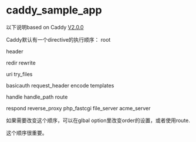 # caddy_sample_app

以下说明based on Caddy [V2.0.0](https://github.com/caddyserver/caddy/releases/tag/v2.0.0)

Caddy默认有一个directive的执行顺序：
root

header

redir
rewrite

uri
try_files

basicauth
request_header
encode
templates

handle
handle_path
route

respond
reverse_proxy
php_fastcgi
file_server
acme_server

如果需要改变这个顺序，可以在glbal option里改变order的设置，或者使用route.

这个顺序很重要。
